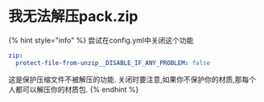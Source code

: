 # 我无法解压pack.zip

{% hint style="info" %}
尝试在config.yml中关闭这个功能

```yaml
zip:
  protect-file-from-unzip__DISABLE_IF_ANY_PROBLEM: false
```

这是保护压缩文件不被解压的功能. 关闭时要注意,如果你不保护你的材质,那每个人都可以解压你的材质包.
{% endhint %}

